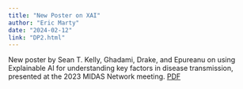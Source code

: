 ```yaml
---
title: "New Poster on XAI"
author: "Eric Marty"
date: "2024-02-12"
link: "DP2.html"
---
```


New poster by Sean T. Kelly, Ghadami, Drake, and Epureanu on using Explainable AI for understanding key factors in disease transmission, presented at the 2023 MIDAS Network meeting. [PDF](pdf/MIDAS_2023_poster_Kelly.pdf)

